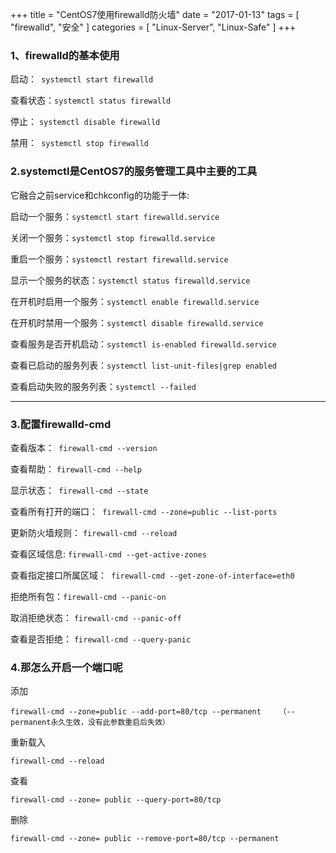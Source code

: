 +++
title = "CentOS7使用firewalld防火墙"
date = "2017-01-13"
tags = [ "firewalld", "安全" ]
categories = [
	"Linux-Server",
    "Linux-Safe"
]
+++

### 1、firewalld的基本使用

启动：` systemctl start firewalld`

查看状态：` systemctl status firewalld `

停止： `systemctl disable firewalld`

禁用：` systemctl stop firewalld`


 <!-- more -->

### 2.systemctl是CentOS7的服务管理工具中主要的工具

它融合之前service和chkconfig的功能于一体:

启动一个服务：`systemctl start firewalld.service`

关闭一个服务：`systemctl stop firewalld.service`

重启一个服务：`systemctl restart firewalld.service`

显示一个服务的状态：`systemctl status firewalld.service`

在开机时启用一个服务：`systemctl enable firewalld.service`

在开机时禁用一个服务：`systemctl disable firewalld.service`

查看服务是否开机启动：`systemctl is-enabled firewalld.service`

查看已启动的服务列表：`systemctl list-unit-files|grep enabled`

查看启动失败的服务列表：`systemctl --failed`

---

### 3.配置firewalld-cmd

查看版本：` firewall-cmd --version`

查看帮助： `firewall-cmd --help`

显示状态：` firewall-cmd --state`

查看所有打开的端口：` firewall-cmd --zone=public --list-ports`

更新防火墙规则： `firewall-cmd --reload`


查看区域信息:  `firewall-cmd --get-active-zones`

查看指定接口所属区域：` firewall-cmd --get-zone-of-interface=eth0`


拒绝所有包：`firewall-cmd --panic-on`

取消拒绝状态： `firewall-cmd --panic-off`

查看是否拒绝： `firewall-cmd --query-panic`

 

### 4.那怎么开启一个端口呢

添加
```
firewall-cmd --zone=public --add-port=80/tcp --permanent    （--permanent永久生效，没有此参数重启后失效）
```

重新载入
```
firewall-cmd --reload
```
查看
```
firewall-cmd --zone= public --query-port=80/tcp
```
删除
```
firewall-cmd --zone= public --remove-port=80/tcp --permanent
```

